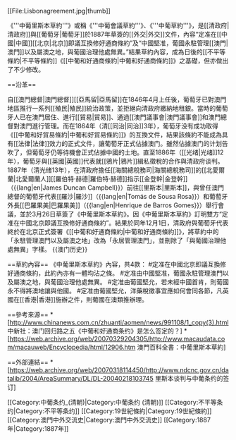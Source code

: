 [[File:Lisbonagreement.jpg|thumb]]

《'''中葡里斯本草約'''》或稱《'''中葡會議草約'''》、《'''中葡草約'''》，是[[清政府|清政府]]與[[葡萄牙|葡萄牙]]於1887年草簽的[[外交|外交]]文件，內容“定准在[[中國|中國]][[北京|北京]]即議互換修好通商條約”及“中國堅准，葡國永駐管理[[澳門|澳門]]以及屬澳之地，與葡國治理他處無異。”結果草約內容，成為日後的[[不平等條約|不平等條約]]《[[中葡和好通商條約|中葡和好通商條約]]》之基礎，但亦做出了不少修改。

==沿革==

自[[澳門總督|澳門總督]][[亞馬留|亞馬留]]在1846年4月上任後，葡萄牙已對澳門地區推行一系列[[殖民|殖民]]統治政策，並拒絕向清政府繳納地租銀。當時的葡萄牙人已在澳門居住、進行[[貿易|貿易]]、通過[[澳門議事會|澳門議事會]]和澳門總督對澳門進行管理。而在1864年（清[[同治|同治]]3年），葡萄牙没有成功取得《[[中葡和好貿易條約|中葡和好貿易條約]]》的互換文件，結果該條約不能成為具有[[法律|法律]]效力的正式文件，讓葡萄牙正式佔據澳门。雖然佔據澳门的计划告吹了，但葡萄牙仍等待機會正式佔據中國的土地。直至1886年（[[光绪|光绪]]12年），葡萄牙與[[英國|英國]]代表就[[鴉片|鴉片]]緝私徵稅的合作與清政府谈判。1887年（清光绪13年），在清政府擔任[[海關總稅務司|海關總稅務司]]的[[北愛爾蘭|北愛爾蘭人]][[羅伯特·赫德|羅伯特·赫德]]指示[[金登幹|金登幹]]（{{lang|en|James Duncan Campbell}}）前往[[里斯本|里斯本]]，與曾任澳門總督的葡萄牙代表[[羅沙|羅沙]]（{{lang|en|Tomás de Sousa Rosa}}）和葡萄牙外長[[巴羅果美|巴羅果美]]（{{lang|en|Henrique de Barros Gomes}}）舉行會議，並於3月26日草簽了《中葡里斯本草約》。因《中葡里斯本草約》訂明雙方“定准在中國北京即議互換修好通商條約”。結果於同年12月1日，清政府與葡萄牙代表終於在北京正式簽署《[[中葡和好通商條約|中葡和好通商條約]]》，將草約中的「永駐管理澳門以及屬澳之地」改為「永居管理澳門」，並刪除了「與葡國治理他處無異」字樣。
{{澳门历史}}

==草約內容==
《中葡里斯本草約》內容，共4款：
#定准在中國北京即議互換修好通商條約，此約內亦有一體均沾之條。
#定准由中國堅准，葡國永駐管理澳門以及屬澳之地，與葡國治理他處無異。
#定准由葡國堅允，若未經中國首肯，則葡國永不得將澳地讓與他國。
#定准由葡國堅允，洋藥稅徵事宜應如何會同各節，凡英國在[[香港|香港]]施辦之件，則葡國在澳類推辦理。

==參考來源==
*[http://www.chinanews.com.cn/zhuanti/aomen/news/991108/1_copy(3).html 中新社：澳门回归路之五《中葡和好通商条约》是怎么签定的？]
*[https://web.archive.org/web/20070329204305/http://www.macaudata.com/macauweb/Encyclopedia/html/12906.htm 澳門百科全書：中葡里斯本草約]

==外部連結==
*[https://web.archive.org/web/20070318114450/http://www.ndcnc.gov.cn/datalib/2004/AreaSummary/DL/DL-20040218103745 里斯本谈判与中葡条约的签订]

[[Category:中葡条约_(清朝)|Category:中葡条约 (清朝)]]
[[Category:不平等条约|Category:不平等条约]]
[[Category:19世紀條約|Category:19世紀條約]]
[[Category:澳門中外交流史|Category:澳門中外交流史]]
[[Category:1887年|Category:1887年]]